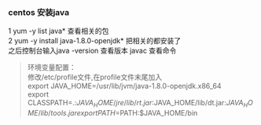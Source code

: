 ### centos 安装java
1  yum -y list java* 查看相关的包    
2  yum -y install java-1.8.0-openjdk* 把相关的都安装了   
之后控制台输入java -version 查看版本  javac 查看命令   

>环境变量配置：   
修改/etc/profile文件,在profile文件末尾加入   
export JAVA_HOME=/usr/lib/jvm/java-1.8.0-openjdk.x86_64     
export CLASSPATH=.:$JAVA_HOME/jre/lib/rt.jar:$JAVA_HOME/lib/dt.jar:$JAVA_HOME/lib/tools.jar     
export PATH=$PATH:$JAVA_HOME/bin

